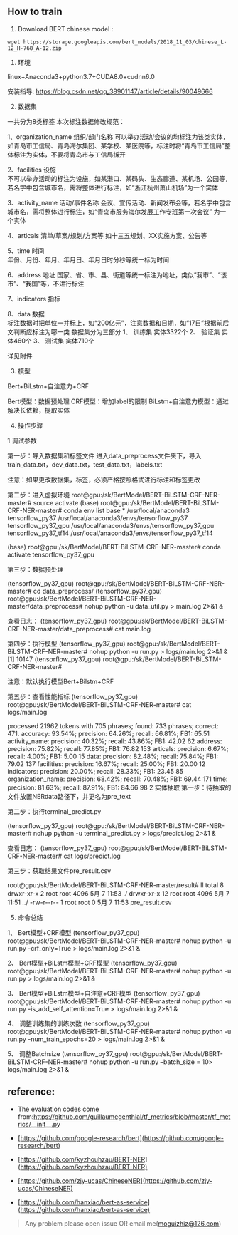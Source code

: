 ## How to train

1. Download BERT chinese model :  
 ```
 wget https://storage.googleapis.com/bert_models/2018_11_03/chinese_L-12_H-768_A-12.zip  
 ```


1.	环境

linux+Anaconda3+python3.7+CUDA8.0+cudnn6.0

安装指导: https://blog.csdn.net/qq_38901147/article/details/90049666

2.	数据集

一共分为8类标签
本次标注数据修改规范：

1、organization_name   组织/部门名称 
可以举办活动/会议的均标注为该类实体，如青岛市工信局、青岛海尔集团、某学校、某医院等，标注时将“青岛市工信局”整体标注为实体，不要将青岛市与工信局拆开

2、facilities 设施     
不可以举办活动的标注为设施，如某港口、某码头、生态廊道、某机场、公园等，若名字中包含城市名，需将整体进行标注，如“浙江杭州萧山机场”为一个实体

3、activity_name     活动/事件名称 
会议、宣传活动、新闻发布会等，若名字中包含城市名，需将整体进行标注，如“青岛市服务海尔发展工作专班第一次会议” 为一个实体

4、articals   清单/草案/规划/方案等
如十三五规划、XX实施方案、公告等

5、time 时间     
年份、月份、年月、年月日、年月日时分秒等统一标为时间

6、address  地址
国家、省、市、县、街道等统一标注为地址，类似“我市”、“该市”、“我国”等，不进行标注

7、indicators     指标     

8、data 数据     
标注数据时把单位一并标上，如“200亿元”，注意数据和日期，如“17日”根据前后文判断应标注为哪一类
数据集分为三部分
1、	训练集 实体3322个
2、	验证集 实体460个
3、	测试集 实体710个

详见附件

3.	模型

Bert+BiLstm+自注意力+CRF

Bert模型：数据预处理
CRF模型：增加label的限制
BiLstm+自注意力模型：通过解决长依赖，提取实体

4.	操作步骤

1	调试参数

第一步：导入数据集和标签文件
进入data_preprocess文件夹下，导入train_data.txt，dev_data.txt，test_data.txt，labels.txt

注意：如果更改数据集，标签，必须严格按照格式进行标注和标签更改

第二步：进入虚拟环境
root@gpu:/sk/BertModel/BERT-BiLSTM-CRF-NER-master# source activate
(base) root@gpu:/sk/BertModel/BERT-BiLSTM-CRF-NER-master# conda env list
base                  *  /usr/local/anaconda3
tensorflow_py37          /usr/local/anaconda3/envs/tensorflow_py37
tensorflow_py37_gpu      /usr/local/anaconda3/envs/tensorflow_py37_gpu
tensorflow_py37_tf14     /usr/local/anaconda3/envs/tensorflow_py37_tf14

(base) root@gpu:/sk/BertModel/BERT-BiLSTM-CRF-NER-master# conda activate tensorflow_py37_gpu

第三步：数据预处理

(tensorflow_py37_gpu) root@gpu:/sk/BertModel/BERT-BiLSTM-CRF-NER-master# cd data_preprocess/
(tensorflow_py37_gpu) root@gpu:/sk/BertModel/BERT-BiLSTM-CRF-NER-master/data_preprocess# nohup python -u data_util.py > main.log 2>&1 &

查看日志：
(tensorflow_py37_gpu) root@gpu:/sk/BertModel/BERT-BiLSTM-CRF-NER-master/data_preprocess# cat main.log

第四步：执行模型
(tensorflow_py37_gpu) root@gpu:/sk/BertModel/BERT-BiLSTM-CRF-NER-master# nohup python -u run.py > logs/main.log 2>&1 &
[1] 10147
(tensorflow_py37_gpu) root@gpu:/sk/BertModel/BERT-BiLSTM-CRF-NER-master#

注意：默认执行模型Bert+Bilstm+CRF

第五步：查看性能指标
(tensorflow_py37_gpu) root@gpu:/sk/BertModel/BERT-BiLSTM-CRF-NER-master# cat logs/main.log

processed 21962 tokens with 705 phrases; found: 733 phrases; correct: 471.
accuracy:  93.54%; precision:  64.26%; recall:  66.81%; FB1:  65.51
     activity_name: precision:  40.32%; recall:  43.86%; FB1:  42.02  62
          address: precision:  75.82%; recall:  77.85%; FB1:  76.82  153
         articals: precision:   6.67%; recall:   4.00%; FB1:   5.00  15
             data: precision:  82.48%; recall:  75.84%; FB1:  79.02  137
       facilities: precision:  16.67%; recall:  25.00%; FB1:  20.00  12
       indicators: precision:  20.00%; recall:  28.33%; FB1:  23.45  85
organization_name: precision:  68.42%; recall:  70.48%; FB1:  69.44  171
             time: precision:  81.63%; recall:  87.91%; FB1:  84.66  98
2	实体抽取
第一步：待抽取的文件放置NERdata路径下，并更名为pre_text

第二步：执行terminal_predict.py

(tensorflow_py37_gpu) root@gpu:/sk/BertModel/BERT-BiLSTM-CRF-NER-master# nohup python -u terminal_predict.py > logs/predict.log 2>&1 &

查看日志：
(tensorflow_py37_gpu) root@gpu:/sk/BertModel/BERT-BiLSTM-CRF-NER-master# cat logs/predict.log

第三步：获取结果文件pre_result.csv

root@gpu:/sk/BertModel/BERT-BiLSTM-CRF-NER-master/result# ll
total 8
drwxr-xr-x  2 root root 4096 5月   7 11:53 ./
drwxr-xr-x 12 root root 4096 5月   7 11:51 ../
-rw-r--r--  1 root root    0 5月   7 11:53 pre_result.csv

5.	命令总结

1、	Bert模型+CRF模型
(tensorflow_py37_gpu) root@gpu:/sk/BertModel/BERT-BiLSTM-CRF-NER-master# nohup python -u run.py -crf_only=True > logs/main.log 2>&1 &

2、	Bert模型+BiLstm模型+CRF模型
(tensorflow_py37_gpu) root@gpu:/sk/BertModel/BERT-BiLSTM-CRF-NER-master# nohup python -u run.py > logs/main.log 2>&1 &

3、	Bert模型+BiLstm模型+自注意+CRF模型
(tensorflow_py37_gpu) root@gpu:/sk/BertModel/BERT-BiLSTM-CRF-NER-master# nohup python -u run.py -is_add_self_attention=True > logs/main.log 2>&1 &

4、	调整训练集的训练次数
(tensorflow_py37_gpu) root@gpu:/sk/BertModel/BERT-BiLSTM-CRF-NER-master# nohup python -u run.py -num_train_epochs=20 > logs/main.log 2>&1 &

5、	调整Batchsize
(tensorflow_py37_gpu) root@gpu:/sk/BertModel/BERT-BiLSTM-CRF-NER-master# nohup python -u run.py –batch_size = 10> logs/main.log 2>&1 &



## reference: 
+ The evaluation codes come from:https://github.com/guillaumegenthial/tf_metrics/blob/master/tf_metrics/__init__.py

+ [https://github.com/google-research/bert](https://github.com/google-research/bert)
      
+ [https://github.com/kyzhouhzau/BERT-NER](https://github.com/kyzhouhzau/BERT-NER)

+ [https://github.com/zjy-ucas/ChineseNER](https://github.com/zjy-ucas/ChineseNER)

+ [https://github.com/hanxiao/bert-as-service](https://github.com/hanxiao/bert-as-service)
> Any problem please open issue OR email me(moguizhiz@126.com)
